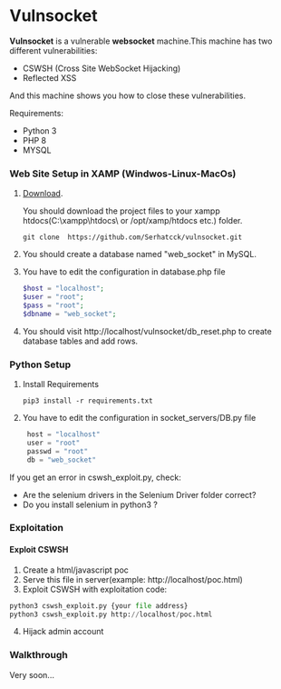 # Vulnsocket


**Vulnsocket** is a vulnerable **websocket** machine.This machine has two different vulnerabilities:

 * CSWSH (Cross Site WebSocket Hijacking)
 * Reflected XSS

And this machine shows you how to close these vulnerabilities.

Requirements:

 * Python 3
 * PHP 8
 * MYSQL


### Web Site Setup in XAMP (Windwos-Linux-MacOs)
1. [Download](https://github.com/Serhatcck/vulnsocket.git).

    You should download the project files to your xampp htdocs(C:\xampp\htdocs\ or /opt/xamp/htdocs etc.) folder.
    
    ```git
    git clone  https://github.com/Serhatcck/vulnsocket.git
    ```
    
2. You should create a database named "web_socket" in MySQL.
3. You have to edit the configuration in database.php file  
    ```php
    $host = "localhost";
	$user = "root";
	$pass = "root";
	$dbname = "web_socket";
    ```
4. You should visit http://localhost/vulnsocket/db_reset.php to create database tables and add rows.
  

### Python Setup
1. Install Requirements
   ```pip
   pip3 install -r requirements.txt
   ```
2. You have to edit the configuration in socket_servers/DB.py file
   ```python
    host = "localhost"
    user = "root"
    passwd = "root"
    db = "web_socket"
   ```

If you get an error in cswsh_exploit.py, check:
* Are the selenium drivers in the Selenium Driver folder correct?
* Do you install selenium in python3 ?

### Exploitation
#### Exploit CSWSH
1. Create a html/javascript poc
2. Serve this file in server(example: http://localhost/poc.html)
3. Exploit CSWSH with exploitation code:

```python
python3 cswsh_exploit.py {your file address}
python3 cswsh_exploit.py http://localhost/poc.html
```
4. Hijack admin account

### Walkthrough
Very soon...

